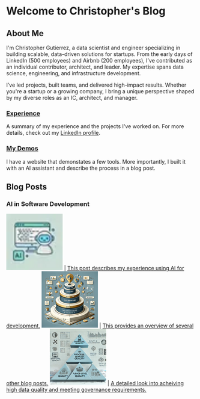 # Welcome to Christopher's Blog

## About Me

I'm Christopher Gutierrez, a data scientist and engineer specializing in building scalable, data-driven solutions for startups. From the early days of LinkedIn (500 employees) and Airbnb (200 employees), I’ve contributed as an individual contributor, architect, and leader. My expertise spans data science, engineering, and infrastructure development.
 
I’ve led projects, built teams, and delivered high-impact results. Whether you're a startup or a growing company, I bring a unique perspective shaped by my diverse roles as an IC, architect, and manager.
 
### [Experience](posts/experience.md)
A summary of my experience and the projects I've worked on. For more details, check out my [LinkedIn profile](https://www.linkedin.com/in/christophergutierrez/).

### [My Demos](posts/demos.md)
I have a website that demonstates a few tools. More importantly, I built it with an AI assistant and describe the process in a blog post.


## Blog Posts

### AI in Software Development

[![AI in Software Development](assets/img/AI_in_Software_Development.png)](posts/AI_in_Software_Development.html) | [This post describes my experience using AI for development.](posts/AI_in_Software_Development.md)
[![Modern Data Architecture](assets/img/ModernDataArchitecture.png)](posts/ModernDataArchitecture.html) | [This provides an overview of several other blog posts.](posts/ModernDataArchitecture.md)
[![Data Quality And Governance](assets/img/DataQualityAndGovernance.png)](posts/DataQualityAndGovernance.html) | [A detailed look into acheiving high data quality and meeting governance requirements.](posts/DataQualityAndGovernance.md)

